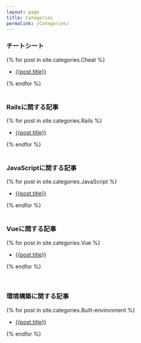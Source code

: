 ```yaml
---
layout: page
title: Categories
permalink: /Categories/
---
```


<h3>チートシート</h3>
{% for post in site.categories.Cheat %}
<ul>
<li><a href="{{post.url}}">{{post.title}}</a></li>
</ul>
{% endfor %}
<br>
<br>


<h3>Railsに関する記事</h3>
{% for post in site.categories.Rails %}
<ul>
<li><a href="{{post.url}}">{{post.title}}</a></li>
</ul>
{% endfor %}
<br>

<br>
<h3>JavaScriptに関する記事</h3>
{% for post in site.categories.JavaScript %}
<ul>
<li><a href="{{post.url}}">{{post.title}}</a></li>
</ul>
{% endfor %}
<br>

<br>
<h3>Vueに関する記事</h3>
{% for post in site.categories.Vue %}
<ul>
<li><a href="{{post.url}}">{{post.title}}</a></li>
</ul>
{% endfor %}
<br>

<br>

<br>
<h3>環境構築に関する記事</h3>
{% for post in site.categories.Built-environment %}
<ul>
<li><a href="{{post.url}}">{{post.title}}</a></li>
</ul>
{% endfor %}
<br>
<br>


















